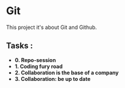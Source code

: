 # Git

This project it's about Git and Github.

## Tasks :

- **0. Repo-session**
- **1. Coding fury road**
- **2. Collaboration is the base of a company**
- **3. Collaboration: be up to date**

